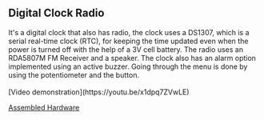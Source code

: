   <h2>Digital Clock Radio </h2>
 It's a digital clock that also has radio, the clock uses a DS1307, which is a serial real-time clock (RTC), for keeping the time updated 
 even when the power is turned off with the help of a 3V cell battery. The radio uses an RDA5807M FM Receiver and a speaker. The clock also
 has an alarm option implemented using an active buzzer. Going through the menu is done by using the potentiometer and the button.
 <br>
<br>
[Video demonstration](https://youtu.be/x1dpq7ZVwLE)
<br>
  
[Assembled Hardware](https://imgur.com/a/dEFSE9K?fbclid=IwAR3zfJak3ihWb1DgTOCFKKIBlvh1RqZPFbucRvqMo1ouUwFsH8FRKwh8CXg)  
